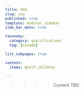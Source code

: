 ```yaml
---
title: USA
slug: usa
published: true
template: modular_sidebar
side_bar_menu: true

taxonomy:
  category: qualifications
  tag: [canada]

list_subpages: true

content:
  items: @self.children

---
```


>>>> Content TBD